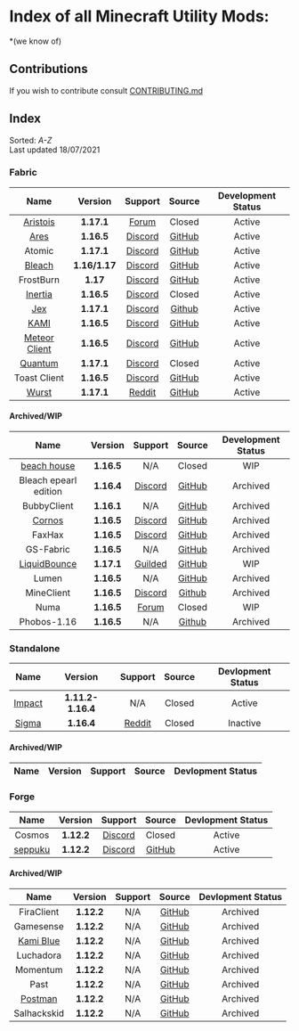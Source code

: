 # Index of all Minecraft Utility Mods:
*(we know of)

## Contributions
If you wish to contribute consult [CONTRIBUTING.md](https://github.com/UtilityMods/Index/blob/main/CONTRIBUTING.md)

## Index

Sorted: *A-Z*     
Last updated 18/07/2021

### Fabric

| Name | Version | Support | Source | Development Status |
|:-:|:-:|:-:|:-:|:-:|
| [Aristois](https://aristois.net/) | **1.17.1** | [Forum](https://discuss.aristois.net/) | Closed | Active |
| [Ares](https://aresclient.org/) | **1.16.5** | [Discord](https://discord.com/invite/GtBgknj) | [GitHub](https://github.com/AresClient/ares) | Active |
| Atomic | **1.17.1** | [Discord](https://discord.gg/rvC7F798xQ) | [GitHub](https://github.com/cornos/Atomic) | Active |
| [Bleach](https://bleachhack.github.io) | **1.16/1.17** | [Discord](https://bleachhack.github.io/discord) | [GitHub](https://github.com/BleachDrinker420/bleachhack-1.14) | Active |
| FrostBurn | **1.17** | [Discord](https://discord.gg/XkpYgpfHtc) | [GitHub](https://github.com/evaan/FrostBurn) | Active |
| [Inertia](https://inertiaclient.com/) | **1.16.5** | [Discord](https://discord.com/invite/ZyMKgSm) | Closed | Active |
| [Jex](https://jexclient.com) | **1.17.1** | [Discord](https://discord.gg/6sCnhXuAG6) | [Github](https://github.com/DustinRepo/JexClient-main) | Active
| [KAMI](https://kamiclient.com) | **1.16.5** | [Discord](https://discord.gg/9hvwgeg) | [GitHub](https://github.com/zeroeightysix/KAMI) | Active |
| [Meteor Client](https://meteorclient.com/) | **1.16.5** | [Discord](https://discord.com/invite/bBGQZvd) | [GitHub](https://github.com/MeteorDevelopment/meteor-client) | Active |
| [Quantum](https://quantumclient.org/) |  **1.17.1**  | [Discord](https://discord.gg/DC358waTEZ) | Closed | Active |
| Toast Client | **1.16.5** | [Discord](https://discord.gg/PASHZanfyc) | [GitHub](https://github.com/RemainingToast/ToastClient) | Active |
| [Wurst](https://www.wurstclient.net/) | **1.17.1** | [Reddit](https://www.reddit.com/r/WurstClient/) | [GitHub](https://github.com/Wurst-Imperium/Wurst7) | Active |

#### Archived/WIP
| Name | Version | Support | Source | Development Status |
|:-:|:-:|:-:|:-:|:-:|
| [beach house](https://beach-house-development.github.io/website/) |  **1.16.5**  | N/A | Closed | WIP |
| Bleach epearl edition | **1.16.4** | [Discord](https://discord.com/invite/WkdpPZ6) | [GitHub](https://github.com/22s/bleachhack-1.16-epearl-edition) | Archived |
| BubbyClient | **1.16.1** | N/A | [GitHub](https://github.com/BubbyRoosh1/BubbyClient-Fabric-1.16) | Archived |
| [Cornos](https://cornos.cf) | **1.16.5** | [Discord](https://discord.gg/rvC7F798xQ) | [GitHub](https://github.com/cornos/Cornos) | Archived |
| FaxHax | **1.16.5** | [Discord](https://discord.gg/D6XqgbVGFT) | [GitHub](https://github.com/FaxHax/fabric-client) | Archived |
| GS-Fabric | **1.16.5** | N/A | [GitHub](https://github.com/IUDevman/gamesense-fabric) | Archived |
| [LiquidBounce](https://liquidbounce.net) | **1.17.1** | [Guilded](https://www.guilded.gg/CCBlueX) | [GitHub](https://github.com/CCBlueX/LiquidBounce) | WIP |
| Lumen | **1.16.5** | N/A | [GitHub](https://github.com/olliem5/lumen) | Archived |
| MineClient |  **1.16.5**  | [Discord](https://discord.gg/DC358waTEZ) | [Github](https://github.com/ChiquitaV2/MineClient) | Archived |
| Numa |  **1.16.5**  | [Forum](https://numaclient.net/) | Closed | WIP |
| Phobos-1.16 | **1.16.5** | N/A | [Github](https://github.com/MOMIN5/Phobos-1.16) | Archived |


### Standalone

| Name | Version | Support | Source | Devlopment Status |
|:-:|:-:|:-:|:-:|:-:|
| [Impact](https://impactclient.net) | **1.11.2-1.16.4** | N/A | Closed | Active |
| [Sigma](https://sigmaclient.info) | **1.16.4** | [Reddit](https://www.reddit.com/r/SigmaClient) | Closed | Inactive |

#### Archived/WIP

| Name | Version | Support | Source | Devlopment Status |
|:-:|:-:|:-:|:-:|:-:|

### Forge

| Name | Version | Support | Source | Devlopment Status |
|:-:|:-:|:-:|:-:|:-:|
| Cosmos | **1.12.2** | [Discord](https://discord.gg/DtrvGHDftk) | Closed | Active |
| [seppuku](https://seppuku.pw) | **1.12.2** | [Discord](https://discord.gg/UzWBZPe) | [GitHub](https://github.com/seppukudevelopment/seppuku) | Active |

#### Archived/WIP

| Name | Version | Support | Source | Devlopment Status |
|:-:|:-:|:-:|:-:|:-:|
| FiraClient | **1.12.2** | N/A | [GitHub](https://github.com/cout970/FiraClient) | Archived |
| Gamesense | **1.12.2** | N/A | [GitHub](https://github.com/IUDevman/gamesense-client) | Archived |
| [Kami Blue](https://kamiblue.org) | **1.12.2** | N/A | [GitHub](https://github.com/kami-blue/client) | Archived |
| Luchadora | **1.12.2** | N/A | [GitHub](https://github.com/x4e/Luchadora) | Archived |
| Momentum | **1.12.2** | N/A | [GitHub](https://github.com/linustouchtips/momentum) | Archived 
| Past | **1.12.2** | N/A | [GitHub](https://github.com/olliem5/past) | Archived |
| [Postman](http://techale.github.io/postman-website/) | **1.12.2** | N/A | [GitHub](https://github.com/moomooooo/postman) | Archived |
| Salhackskid | **1.12.2** | N/A | [GitHub](https://github.com/pleasegivesource/SalHackSkid) | Archived |

